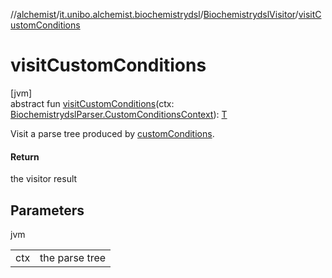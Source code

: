 //[alchemist](../../../index.md)/[it.unibo.alchemist.biochemistrydsl](../index.md)/[BiochemistrydslVisitor](index.md)/[visitCustomConditions](visit-custom-conditions.md)

# visitCustomConditions

[jvm]\
abstract fun [visitCustomConditions](visit-custom-conditions.md)(ctx: [BiochemistrydslParser.CustomConditionsContext](../-biochemistrydsl-parser/-custom-conditions-context/index.md)): [T](../../it.unibo.alchemist.model.implementations.conditions/-generic-molecule-present/index.md)

Visit a parse tree produced by [customConditions](../-biochemistrydsl-parser/custom-conditions.md).

#### Return

the visitor result

## Parameters

jvm

| | |
|---|---|
| ctx | the parse tree |
